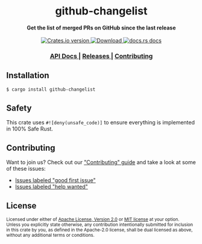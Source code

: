 <h1 align="center">github-changelist</h1>
<div align="center">
  <strong>
    Get the list of merged PRs on GitHub since the last release
  </strong>
</div>

<br />

<div align="center">
  <!-- Crates version -->
  <a href="https://crates.io/crates/github-changelist">
    <img src="https://img.shields.io/crates/v/github-changelist.svg?style=flat-square"
    alt="Crates.io version" />
  </a>
  <!-- Downloads -->
  <a href="https://crates.io/crates/github-changelist">
    <img src="https://img.shields.io/crates/d/github-changelist.svg?style=flat-square"
      alt="Download" />
  </a>
  <!-- docs.rs docs -->
  <a href="https://docs.rs/github-changelist">
    <img src="https://img.shields.io/badge/docs-latest-blue.svg?style=flat-square"
      alt="docs.rs docs" />
  </a>
</div>

<div align="center">
  <h3>
    <a href="https://docs.rs/github-changelist">
      API Docs
    </a>
    <span> | </span>
    <a href="https://github.com/yoshuawuyts/github-changelist/releases">
      Releases
    </a>
    <span> | </span>
    <a href="https://github.com/yoshuawuyts/github-changelist/blob/master.github/CONTRIBUTING.md">
      Contributing
    </a>
  </h3>
</div>

## Installation
```sh
$ cargo install github-changelist
```

## Safety
This crate uses ``#![deny(unsafe_code)]`` to ensure everything is implemented in
100% Safe Rust.

## Contributing
Want to join us? Check out our ["Contributing" guide][contributing] and take a
look at some of these issues:

- [Issues labeled "good first issue"][good-first-issue]
- [Issues labeled "help wanted"][help-wanted]

[contributing]: https://github.com/yoshuawuyts/github-changelist/blob/master.github/CONTRIBUTING.md
[good-first-issue]: https://github.com/yoshuawuyts/github-changelist/labels/good%20first%20issue
[help-wanted]: https://github.com/yoshuawuyts/github-changelist/labels/help%20wanted

## License

<sup>
Licensed under either of <a href="LICENSE-APACHE">Apache License, Version
2.0</a> or <a href="LICENSE-MIT">MIT license</a> at your option.
</sup>

<br/>

<sub>
Unless you explicitly state otherwise, any contribution intentionally submitted
for inclusion in this crate by you, as defined in the Apache-2.0 license, shall
be dual licensed as above, without any additional terms or conditions.
</sub>
